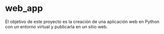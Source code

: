 # web_app
El objetivo de este proyecto es la creación de una aplicación web en Python con un entorno virtual y publicarla en un sitio web.
